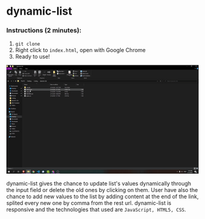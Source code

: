 # dynamic-list

### Instructions (2 minutes):

1. `git clone`
2. Right click to `index.html`, open with Google Chrome
3. Ready to use!

![](output.gif)

dynamic-list gives the chance to update list's values dynamically through the input field or delete the old ones by clicking on them.
User have also the chance to add new values to the list by adding content at the end of the link, splited every new one by comma from the rest url.
dynamic-list is responsive and the technologies that used are `JavaScript, HTML5, CSS`.

